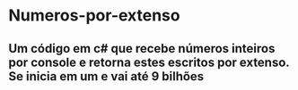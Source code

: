 # Numeros-por-extenso

## Um código em c# que recebe números inteiros por console e retorna estes escritos por extenso. Se inicia em um e vai até 9 bilhões
